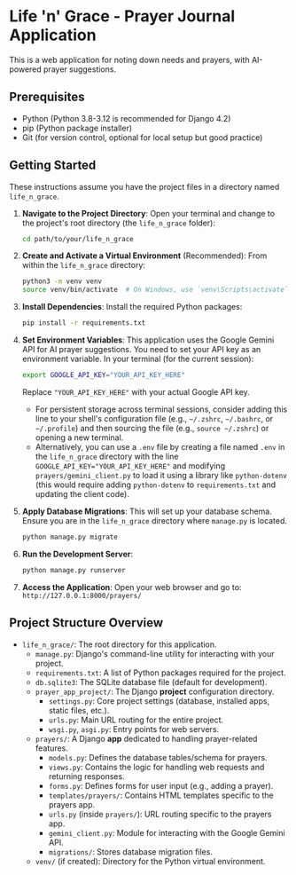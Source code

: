 # Life 'n' Grace - Prayer Journal Application

This is a web application for noting down needs and prayers, with AI-powered prayer suggestions.

## Prerequisites

*   Python (Python 3.8-3.12 is recommended for Django 4.2)
*   pip (Python package installer)
*   Git (for version control, optional for local setup but good practice)

## Getting Started

These instructions assume you have the project files in a directory named `life_n_grace`.

1.  **Navigate to the Project Directory**:
    Open your terminal and change to the project's root directory (the `life_n_grace` folder):
    ```bash
    cd path/to/your/life_n_grace
    ```

2.  **Create and Activate a Virtual Environment** (Recommended):
    From within the `life_n_grace` directory:
    ```bash
    python3 -m venv venv
    source venv/bin/activate  # On Windows, use `venv\Scripts\activate`
    ```

3.  **Install Dependencies**:
    Install the required Python packages:
    ```bash
    pip install -r requirements.txt
    ```

4.  **Set Environment Variables**:
    This application uses the Google Gemini API for AI prayer suggestions. You need to set your API key as an environment variable.
    In your terminal (for the current session):
    ```bash
    export GOOGLE_API_KEY="YOUR_API_KEY_HERE"
    ```
    Replace `"YOUR_API_KEY_HERE"` with your actual Google API key. 
    *   For persistent storage across terminal sessions, consider adding this line to your shell's configuration file (e.g., `~/.zshrc`, `~/.bashrc`, or `~/.profile`) and then sourcing the file (e.g., `source ~/.zshrc`) or opening a new terminal.
    *   Alternatively, you can use a `.env` file by creating a file named `.env` in the `life_n_grace` directory with the line `GOOGLE_API_KEY="YOUR_API_KEY_HERE"` and modifying `prayers/gemini_client.py` to load it using a library like `python-dotenv` (this would require adding `python-dotenv` to `requirements.txt` and updating the client code).

5.  **Apply Database Migrations**:
    This will set up your database schema. Ensure you are in the `life_n_grace` directory where `manage.py` is located.
    ```bash
    python manage.py migrate
    ```

6.  **Run the Development Server**:
    ```bash
    python manage.py runserver
    ```

7.  **Access the Application**:
    Open your web browser and go to:
    `http://127.0.0.1:8000/prayers/`

## Project Structure Overview

*   `life_n_grace/`: The root directory for this application.
    *   `manage.py`: Django's command-line utility for interacting with your project.
    *   `requirements.txt`: A list of Python packages required for the project.
    *   `db.sqlite3`: The SQLite database file (default for development).
    *   `prayer_app_project/`: The Django **project** configuration directory.
        *   `settings.py`: Core project settings (database, installed apps, static files, etc.).
        *   `urls.py`: Main URL routing for the entire project.
        *   `wsgi.py`, `asgi.py`: Entry points for web servers.
    *   `prayers/`: A Django **app** dedicated to handling prayer-related features.
        *   `models.py`: Defines the database tables/schema for prayers.
        *   `views.py`: Contains the logic for handling web requests and returning responses.
        *   `forms.py`: Defines forms for user input (e.g., adding a prayer).
        *   `templates/prayers/`: Contains HTML templates specific to the prayers app.
        *   `urls.py` (inside `prayers/`): URL routing specific to the prayers app.
        *   `gemini_client.py`: Module for interacting with the Google Gemini API.
        *   `migrations/`: Stores database migration files.
    *   `venv/` (if created): Directory for the Python virtual environment. 